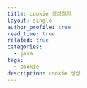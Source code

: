 ```yaml
---
title: cookie 생성하기
layout: single
author_profile: true
read_time: true
related: true
categories:
  - java
tags:
  - cookie
description: cookie 생성
---
```

